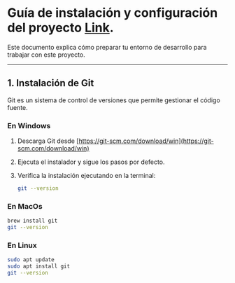 # Guía de instalación y configuración del proyecto [Link]().

Este documento explica cómo preparar tu entorno de desarrollo para trabajar con este proyecto.

---

## 1. Instalación de Git

Git es un sistema de control de versiones que permite gestionar el código fuente.

### En Windows

1. Descarga Git desde [https://git-scm.com/download/win](https://git-scm.com/download/win)
2. Ejecuta el instalador y sigue los pasos por defecto.
3. Verifica la instalación ejecutando en la terminal:

   ```bash
   git --version
   ```

### En MacOs

   ```bash
   brew install git
   git --version
   ```

### En Linux

   ```bash
   sudo apt update
   sudo apt install git
   git --version
   ```




   
